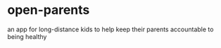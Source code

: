 # open-parents
an app for long-distance kids to help keep their parents accountable to being healthy 
